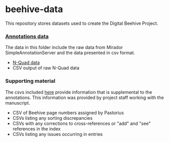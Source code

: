 # beehive-data
This repository stores datasets used to create the Digital Beehive Project.

### [Annotations data](https://github.com/KislakCenter/beehive-data/tree/main/supplemental_data/annotations_data) 
  
  The data in this folder include the raw data from Mirador SimpleAnnotationServer and the data presented in csv format.
  
  - [N-Quad data](https://www.w3.org/TR/n-quads/)
  - CSV output of raw N-Quad data
    
### Supporting material

  The csvs included [here](https://github.com/KislakCenter/beehive-data/tree/main/supplemental_data/supporting_material)
  provide information that is supplemental to the annotations. This information was provided by project staff
  working with the manuscript.

  - CSV of Beehive page numbers assigned by Pastorius
  - CSVs listing any sorting discrepancies
  - CSVs with any corrections to cross-references or "add" and "see" references in the index
  - CSVs listing any issues occurring in entries




